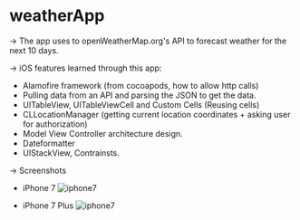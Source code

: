 # weatherApp

-> The app uses to openWeatherMap.org's API to forecast weather for the next 10 days.

-> iOS features learned through this app:
- Alamofire framework (from cocoapods, how to allow http calls)
- Pulling data from an API and parsing the JSON to get the data.
- UITableView, UITableViewCell and Custom Cells (Reusing cells)
- CLLocationManager (getting current location coordinates + asking user for authorization)
- Model View Controller architecture design.
- Dateformatter
- UIStackView, Contrainsts.

-> Screenshots

- iPhone 7
![iphone7](https://cloud.githubusercontent.com/assets/26324291/26007871/36c25040-36f7-11e7-829f-a66f06115d04.png)


- iPhone 7 Plus
![iphone7](https://cloud.githubusercontent.com/assets/26324291/26007879/39f367ae-36f7-11e7-9df5-78094e3d2d39.png)
